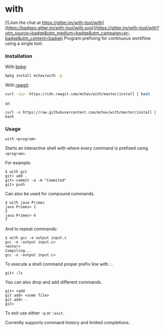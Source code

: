 # with

[![Join the chat at https://gitter.im/with-tool/with](https://badges.gitter.im/with-tool/with.svg)](https://gitter.im/with-tool/with?utm_source=badge&utm_medium=badge&utm_campaign=pr-badge&utm_content=badge)
Program prefixing for continuous workflow using a single tool.

### Installation

With [bpkg](https://github.com/bpkg/bpkg):

```sh
bpkg install mchav/with -g
```

With [rawgit](https://rawgit.com):

```sh
curl -sLo- https://cdn.rawgit.com/mchav/with/master/install | bash
```

or:

```
curl -s https://raw.githubusercontent.com/mchav/with/master/install | bash
```

### Usage

`with <program>`


Starts an interactive shell with where every command is prefixed using `<program>`.

For example:
```
$ with git
git> add .
git> commit -a -m "Commited"
git> push
```


Can also be used for compound commands.
```
$ with java Primes
java Primes> 1
2
java Primes> 4
7
```

And to repeat commands:
```
$ with gcc -o output input.c
gcc -o -output input.c>
<enter>
Compiling...
gcc -o -output input.c>
```


To execute a shell command proper prefix line with `:`.


`git> :ls`

You can also drop and add different commands.

```
git> +add
git add> <some file>
git add> -
git>
```

To exit use either `:q` or `:exit`.

Currently supports command history and limited completions.

